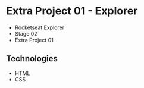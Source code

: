 # Extra Project 01 - Explorer

* Rocketseat Explorer
* Stage 02
* Extra Project 01

## Technologies

* HTML
* CSS